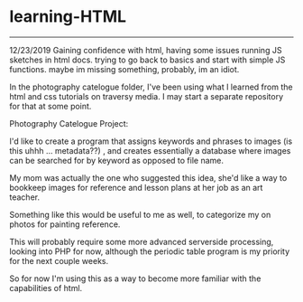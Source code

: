# learning-HTML
________________________________________
12/23/2019 Gaining confidence with html,
having some issues running JS sketches
in html docs. trying to go back to basics 
and start with simple JS functions. maybe 
im missing something, probably, im an idiot.

In the photography catelogue folder, I've 
been using what I learned from the html 
and css tutorials on traversy media. I 
may start a separate repository for that
at some point. 

Photography Catelogue Project:

I'd like to create a program that assigns 
keywords and phrases to images (is this uhhh
... metadata??) , and creates essentially a 
database where images can be searched for 
by keyword as opposed to file name. 

My mom was actually the one who suggested
this idea, she'd like a way to bookkeep 
images for reference and lesson plans at
her job as an art teacher. 

Something like this would be useful to me 
as well, to categorize my on photos for
painting reference.

This will probably require some more advanced
serverside processing, looking into PHP for 
now, although the periodic table program is 
my priority for the next couple weeks.

So for now I'm using this as a way to become 
more familiar with the capabilities of html.


